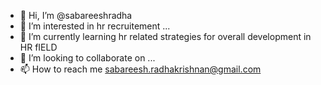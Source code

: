 - 👋 Hi, I’m @sabareeshradha
- 👀 I’m interested in hr recruitement ...
- 🌱 I’m currently learning hr related strategies for overall development in HR fIELD
- 💞️ I’m looking to collaborate on ...
- 📫 How to reach me sabareesh.radhakrishnan@gmail.com

<!---
sabareeshradha/sabareeshradha is a ✨ special ✨ repository because its `README.md` (this file) appears on your GitHub profile.
You can click the Preview link to take a look at your changes.
--->
